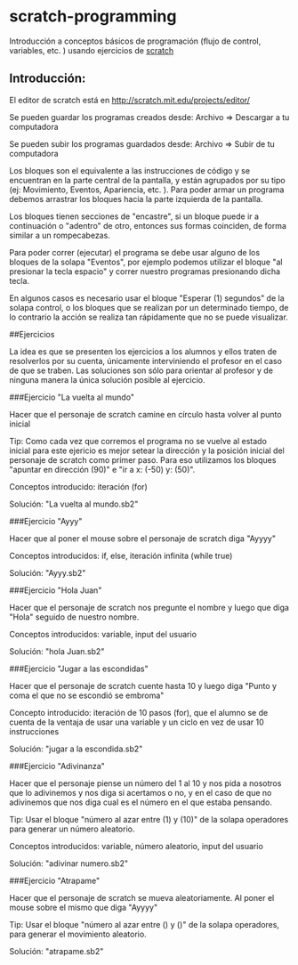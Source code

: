 scratch-programming
===================

Introducción a conceptos básicos de programación (flujo de control, variables, etc. ) usando ejercicios de [scratch](http://scratch.mit.edu)

## Introducción:

El editor de scratch está en http://scratch.mit.edu/projects/editor/

Se pueden guardar los programas creados desde: Archivo => Descargar a tu computadora

Se pueden subir los programas guardados desde: Archivo => Subir de tu computadora

Los bloques son el equivalente a las instrucciones de código y se encuentran en la parte central de la pantalla, y están agrupados por su tipo (ej: Movimiento, Eventos, Apariencia, etc. ). Para poder armar un programa debemos arrastrar los bloques hacia la parte izquierda de la pantalla.

Los bloques tienen secciones de "encastre", si un bloque puede ir a continuación o "adentro" de otro, entonces sus formas coinciden, de forma similar a un rompecabezas.

Para poder correr (ejecutar) el programa se debe usar alguno de los bloques de la solapa "Eventos", por ejemplo podemos utilizar el bloque "al presionar la tecla espacio" y correr nuestro programas presionando dicha tecla.

En algunos casos es necesario usar el bloque "Esperar (1) segundos" de la solapa control, o los bloques que se realizan por un determinado tiempo, de lo contrario la acción se realiza tan rápidamente que no se puede visualizar.



##Ejercicios


La idea es que se presenten los ejercicios a los alumnos y ellos traten de resolverlos por su cuenta, únicamente interviniendo el profesor en el caso de que se traben. Las soluciones son sólo para orientar al profesor y de ninguna manera la única solución posible al ejercicio.



###Ejercicio "La vuelta al mundo"


Hacer que el personaje de scratch camine en círculo hasta volver al punto inicial

Tip: Como cada vez que corremos el programa no se vuelve al estado inicial para este ejericio es mejor setear la dirección y la posición inicial del personaje de scratch como primer paso. Para eso utilizamos los bloques "apuntar en dirección (90)" e "ir a x: (-50) y: (50)".

Conceptos introducido: iteración (for)

Solución: "La vuelta al mundo.sb2"



###Ejercicio "Ayyy"


Hacer que al poner el mouse sobre el personaje de scratch diga "Ayyyy"


Conceptos introducidos:  if, else, iteración infinita (while true)

Solución: "Ayyy.sb2"



###Ejercicio "Hola Juan"


Hacer que el personaje de scratch nos pregunte el nombre y luego que diga "Hola" seguido de nuestro nombre.


Conceptos introducidos: variable, input del usuario

Solución: "hola Juan.sb2"



###Ejercicio "Jugar a las escondidas"


Hacer que el personaje de scratch cuente hasta 10 y luego diga "Punto y coma el que no se escondió se embroma"



Concepto introducido: iteración de 10 pasos (for), que el alumno se de cuenta de la ventaja de usar una variable y un ciclo en vez de usar 10 instrucciones

Solución: "jugar a la escondida.sb2"



###Ejercicio "Adivinanza"


Hacer que el personaje piense un número del 1 al 10 y nos pida a nosotros que lo adivinemos y nos diga si acertamos o no, y en el caso de que no adivinemos que nos diga cual es el número en el que estaba pensando.


Tip: Usar el bloque "número al azar entre (1) y (10)" de la solapa operadores para generar un número aleatorio.


Conceptos introducidos: variable, número aleatorio, input del usuario

Solución: "adivinar numero.sb2"



###Ejercicio "Atrapame"


Hacer que el personaje de scratch se mueva aleatoriamente. Al poner el mouse sobre el mismo que diga "Ayyyy"


Tip: Usar el bloque "número al azar entre () y ()" de la solapa operadores, para generar el movimiento aleatorio.

Solución: "atrapame.sb2"
